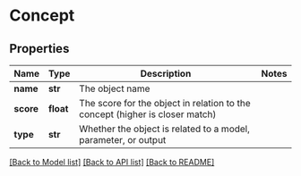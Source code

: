# Concept

## Properties
Name | Type | Description | Notes
------------ | ------------- | ------------- | -------------
**name** | **str** | The object name | 
**score** | **float** | The score for the object in relation to the concept (higher is closer match) | 
**type** | **str** | Whether the object is related to a model, parameter, or output | 

[[Back to Model list]](../README.md#documentation-for-models) [[Back to API list]](../README.md#documentation-for-api-endpoints) [[Back to README]](../README.md)

